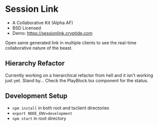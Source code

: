 # Session Link
* A Collaborative Kit (Alpha AF)
* BSD Licensed
* Demo: <a href="https://sessionlink.cryptide.com">https://sessionlink.cryptide.com</a>

Open same generated link in multiple clients to see the real-time collaborative nature of the beast.

## Hierarchy Refactor
Currently working on a hierarchical refactor from hell and it isn't working just yet.
Stand by... Check the PlayBlock.tsx component for the status.

## Development Setup
* `npm install` in both root and tsclient directories
* `export NODE_ENV=development`
* `npm start` in root directory


